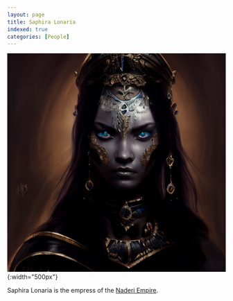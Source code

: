 ```yaml
---
layout: page
title: Saphira Lonaria
indexed: true
categories: [People]
---
```


![Saphira Lonaria](/persons/saphira_lonaria.png){:width="500px"}

Saphira Lonaria is the empress of the [Naderi Empire](/nations/naderi_empire).
